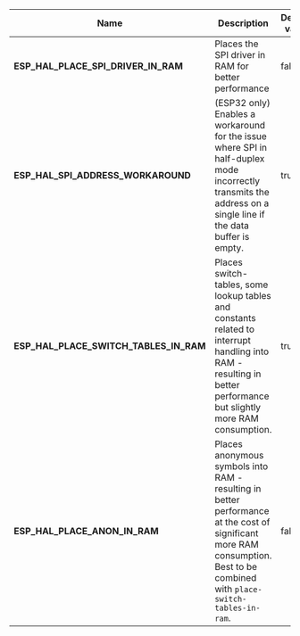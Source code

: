 
| Name | Description | Default value |
|------|-------------|---------------|
|**ESP_HAL_PLACE_SPI_DRIVER_IN_RAM**|Places the SPI driver in RAM for better performance|false|
|**ESP_HAL_SPI_ADDRESS_WORKAROUND**|(ESP32 only) Enables a workaround for the issue where SPI in half-duplex mode incorrectly transmits the address on a single line if the data buffer is empty.|true|
|**ESP_HAL_PLACE_SWITCH_TABLES_IN_RAM**|Places switch-tables, some lookup tables and constants related to interrupt handling into RAM - resulting in better performance but slightly more RAM consumption.|true|
|**ESP_HAL_PLACE_ANON_IN_RAM**|Places anonymous symbols into RAM - resulting in better performance at the cost of significant more RAM consumption. Best to be combined with `place-switch-tables-in-ram`.|false|
